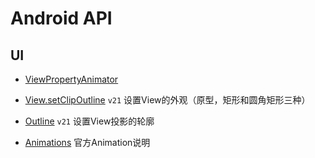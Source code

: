 # Android API

## UI

* [ViewPropertyAnimator](https://developer.android.com/reference/android/view/ViewPropertyAnimator.html#z(float))

* [View.setClipOutline](https://developer.android.com/reference/android/view/View.html#setClipToOutline(boolean)) `v21` 设置View的外观（原型，矩形和圆角矩形三种）

* [Outline](https://developer.android.com/reference/android/graphics/Outline.html) `v21` 设置View投影的轮廓

* [Animations](https://developer.android.com/training/material/animations.html?hl=zh-cn) 官方Animation说明